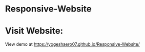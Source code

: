 # Responsive-Website

# Visit Website:

View demo at https://yogeshaero07.github.io/Responsive-Website/

